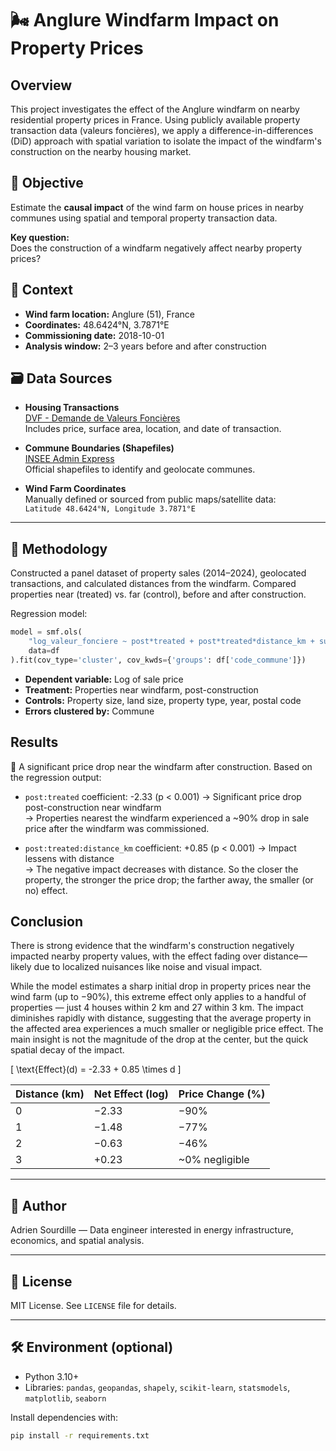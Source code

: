 # 🌬️ Anglure Windfarm Impact on Property Prices

## Overview
This project investigates the effect of the Anglure windfarm on nearby residential property prices in France. Using publicly available property transaction data (valeurs foncières), we apply a difference-in-differences (DiD) approach with spatial variation to isolate the impact of the windfarm's construction on the nearby housing market.

## 🎯 Objective
Estimate the **causal impact** of the wind farm on house prices in nearby communes using spatial and temporal property transaction data.

**Key question:**  
Does the construction of a windfarm negatively affect nearby property prices?

## 📍 Context
- **Wind farm location:** Anglure (51), France  
- **Coordinates:** 48.6424°N, 3.7871°E  
- **Commissioning date:** 2018-10-01  
- **Analysis window:** 2–3 years before and after construction

## 🗃️ Data Sources
- **Housing Transactions**  
  [DVF - Demande de Valeurs Foncières](https://www.data.gouv.fr/fr/datasets/demandes-de-valeurs-foncieres/)  
  Includes price, surface area, location, and date of transaction.

- **Commune Boundaries (Shapefiles)**  
  [INSEE Admin Express](https://www.insee.fr/fr/information/2114819)  
  Official shapefiles to identify and geolocate communes.

- **Wind Farm Coordinates**  
  Manually defined or sourced from public maps/satellite data:  
  `Latitude 48.6424°N, Longitude 3.7871°E`

---

## 🧪 Methodology
Constructed a panel dataset of property sales (2014–2024), geolocated transactions, and calculated distances from the windfarm. Compared properties near (treated) vs. far (control), before and after construction.

Regression model:

```python
model = smf.ols(
    "log_valeur_fonciere ~ post*treated + post*treated*distance_km + surface_reelle_bati + surface_terrain + C(type_local) + C(year) + C(code_postal)",
    data=df
).fit(cov_type='cluster', cov_kwds={'groups': df['code_commune']})
```
- **Dependent variable:** Log of sale price  
- **Treatment:** Properties near windfarm, post-construction  
- **Controls:** Property size, land size, property type, year, postal code  
- **Errors clustered by:** Commune


## Results
🔻 A significant price drop near the windfarm after construction.
Based on the regression output:

- `post:treated` coefficient: -2.33 (p < 0.001) → Significant price drop post-construction near windfarm  
→ Properties nearest the windfarm experienced a ~90% drop in sale price after the windfarm was commissioned.

- `post:treated:distance_km` coefficient: +0.85 (p < 0.001) → Impact lessens with distance  
→ The negative impact decreases with distance. So the closer the property, the stronger the price drop; the farther away, the smaller (or no) effect.

## Conclusion
There is strong evidence that the windfarm's construction negatively impacted nearby property values, with the effect fading over distance—likely due to localized nuisances like noise and visual impact.

While the model estimates a sharp initial drop in property prices near the wind farm (up to −90%), this extreme effect only applies to a handful of properties — just 4 houses within 2 km and 27 within 3 km. The impact diminishes rapidly with distance, suggesting that the average property in the affected area experiences a much smaller or negligible price effect. The main insight is not the magnitude of the drop at the center, but the quick spatial decay of the impact.

\[
\text{Effect}(d) = -2.33 + 0.85 \times d
\]

| Distance (km) | Net Effect (log) | Price Change (%) |
| ------------- | ---------------- | ---------------- |
| 0             | −2.33            | −90%             |
| 1             | −1.48            | −77%             |
| 2             | −0.63            | −46%             |
| 3             | +0.23            | ~0% negligible   |


---

## 👤 Author
Adrien Sourdille — Data engineer interested in energy infrastructure, economics, and spatial analysis.

---

## 📜 License
MIT License. See `LICENSE` file for details.

---

## 🛠️ Environment (optional)
- Python 3.10+  
- Libraries: `pandas`, `geopandas`, `shapely`, `scikit-learn`, `statsmodels`, `matplotlib`, `seaborn`

Install dependencies with:  
```bash
pip install -r requirements.txt
